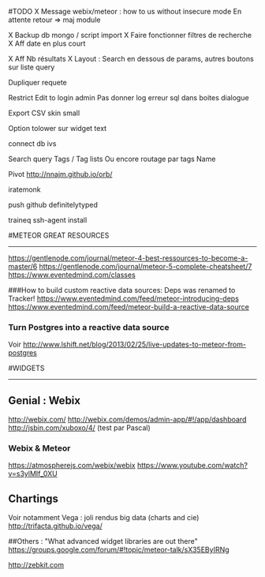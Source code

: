 #TODO
X Message webix/meteor : how to us without insecure mode
  En attente retour => maj module

X Backup db mongo / script import
X Faire fonctionner filtres de recherche
X Aff date en plus court

X Aff Nb résultats
X Layout : Search en dessous de params, autres boutons sur liste query

Dupliquer requete

Restrict Edit to login admin
Pas donner log erreur sql dans boites dialogue

Export CSV
skin small

Option tolower sur widget text

connect db ivs

Search query
  Tags / Tag lists
  Ou encore routage par tags
  Name

Pivot
  http://nnajm.github.io/orb/

iratemonk

push github definitelytyped

traineq
  ssh-agent
  install

#METEOR GREAT RESOURCES
***********************
https://gentlenode.com/journal/meteor-4-best-ressources-to-become-a-master/6
https://gentlenode.com/journal/meteor-5-complete-cheatsheet/7
https://www.eventedmind.com/classes

###How to build custom reactive data sources:
Deps was renamed to Tracker!
https://www.eventedmind.com/feed/meteor-introducing-deps
https://www.eventedmind.com/feed/meteor-build-a-reactive-data-source

### Turn Postgres into a reactive data source
Voir http://www.lshift.net/blog/2013/02/25/live-updates-to-meteor-from-postgres

#WIDGETS
********

## Genial : Webix
http://webix.com/
http://webix.com/demos/admin-app/#!/app/dashboard
http://jsbin.com/xuboxo/4/ (test par Pascal)

### Webix & Meteor
https://atmospherejs.com/webix/webix
https://www.youtube.com/watch?v=s3ylMIf_0XU

## Chartings
Voir notamment Vega : joli rendus big data (charts and cie)
http://trifacta.github.io/vega/

##Others :
"What advanced widget libraries are out there"
https://groups.google.com/forum/#!topic/meteor-talk/sX35EByIRNg

http://zebkit.com
